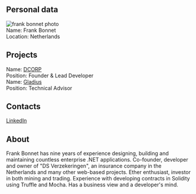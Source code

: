 ## Personal data
![frank bonnet photo](photo/frank_bonnet.jpg)  
Name:   Frank Bonnet  
Location: Netherlands  
## Projects 
Name: [DCORP](../projects/dcorp.md)  
Position: Founder & Lead Developer  
Name: [Gladius](../projects/gladius.md)  
Position: Technical Advisor
## Contacts
[LinkedIn](https://www.linkedin.com/in/frank-bonnet-3b890865/)    
## About
Frank Bonnet has nine years of experience designing, building and maintaining countless enterprise .NET applications. Co-founder, developer and owner of "DS Verzekeringen", an insurance company in the Netherlands and many other web-based projects.
Ether enthusiast, investor in both mining and trading. Experience with developing contracts in Solidity using Truffle and Mocha. Has a business view and a developer's mind.

